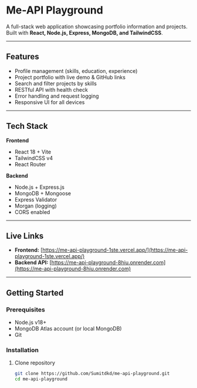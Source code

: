 # Me-API Playground

A full-stack web application showcasing portfolio information and projects.  
Built with **React, Node.js, Express, MongoDB, and TailwindCSS**.

---

## Features

- Profile management (skills, education, experience)
- Project portfolio with live demo & GitHub links
- Search and filter projects by skills
- RESTful API with health check
- Error handling and request logging
- Responsive UI for all devices

---

## Tech Stack

**Frontend**
- React 18 + Vite  
- TailwindCSS v4  
- React Router  

**Backend**
- Node.js + Express.js  
- MongoDB + Mongoose  
- Express Validator  
- Morgan (logging)  
- CORS enabled  

---

## Live Links

- **Frontend:** [https://me-api-playground-1ste.vercel.app/](https://me-api-playground-1ste.vercel.app/)  
- **Backend API:** [https://me-api-playground-8hiu.onrender.com](https://me-api-playground-8hiu.onrender.com)  

---

## Getting Started

### Prerequisites
- Node.js v18+  
- MongoDB Atlas account (or local MongoDB)  
- Git  

### Installation

1. Clone repository  
   ```bash
   git clone https://github.com/Sumitdkd/me-api-playground.git
   cd me-api-playground
